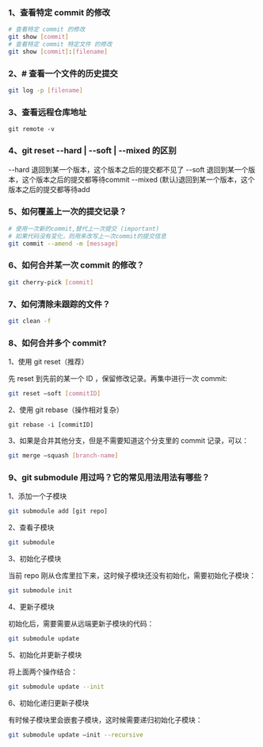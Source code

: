 ### 1、查看特定 commit 的修改

```bash
# 查看特定 commit 的修改
git show [commit]
# 查看特定 commit 特定文件 的修改
git show [commit]:[filename]
```

### 2、# 查看一个文件的历史提交

```bash
git log -p [filename]
```

### 3、查看远程仓库地址

```
git remote -v
```

### 4、git reset --hard  | --soft | --mixed 的区别

--hard 退回到某一个版本，这个版本之后的提交都不见了
--soft  退回到某一个版本，这个版本之后的提交都等待commit
--mixed (默认)退回到某一个版本，这个版本之后的提交都等待add

### 5、如何覆盖上一次的提交记录？

```bash
# 使用一次新的commit,替代上一次提交 (important)
# 如果代码没有变化，则用来改写上一次commit的提交信息 
git commit --amend -m [message]
```

### 6、如何合并某一次 commit 的修改？

```bash
git cherry-pick [commit]
```

### 7、如何清除未跟踪的文件？

```bash
git clean -f
```

### 8、如何合并多个 commit?

1、使用 git reset（推荐）

先 reset 到先前的某一个 ID ，保留修改记录。再集中进行一次 commit:
```bash
git reset —soft [commitID]
```

2、使用 git rebase（操作相对复杂）

```
git rebase -i [commitID]
```

3、如果是合并其他分支，但是不需要知道这个分支里的 commit 记录，可以：

```bash
git merge —squash [branch-name]
```

### 9、git submodule 用过吗？它的常见用法用法有哪些？

1、添加一个子模块

```bash
git submodule add [git repo]
```

2、查看子模块

```bash
git submodule
```

3、初始化子模块

当前 repo 刚从仓库里拉下来，这时候子模块还没有初始化，需要初始化子模块：
```bash
git submodule init
```

4、更新子模块

初始化后，需要需要从远端更新子模块的代码：
```bash
git submodule update
```

5、初始化并更新子模块

将上面两个操作结合：
```bash
git submodule update --init
```

6、初始化递归更新子模块

有时候子模块里会嵌套子模块，这时候需要递归初始化子模块：
```bash
git submodule update —init --recursive
```
